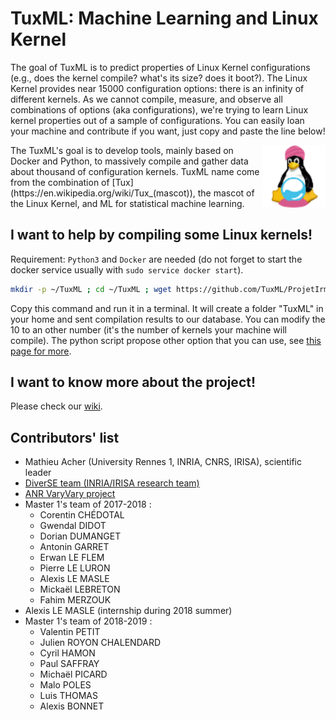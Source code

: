 ﻿# TuxML: Machine Learning and Linux Kernel


The goal of TuxML is to predict properties of Linux Kernel configurations (e.g., does the kernel compile? what's its size? does it boot?). 
The Linux Kernel provides near 15000 configuration options: there is an infinity of different kernels. 
As we cannot compile, measure, and observe all combinations of options (aka configurations), we're trying to learn Linux kernel properties out of a sample of configurations. 
You can easily loan your machine and contribute if you want, just copy and paste the line below!

<img align="right" width="100" height="100" src="miscellaneous/informations/tuxml_logo_small.png" alt="TuxML's Logo"/>
The TuxML's goal is to develop tools, mainly based on Docker and Python, to massively compile and gather data about thousand of configuration kernels.
TuxML name come from the combination of [Tux](https://en.wikipedia.org/wiki/Tux_(mascot)), the mascot of the Linux Kernel, and ML for statistical machine learning.

## I want to help by compiling some Linux kernels!

Requirement: `Python3` and `Docker` are needed (do not forget to start the docker service usually with `sudo service docker start`).

```bash
mkdir -p ~/TuxML ; cd ~/TuxML ; wget https://github.com/TuxML/ProjetIrma/releases/download/v1.1/kernel_generator.py ; python3 kernel_generator.py 10
```

Copy this command and run it in a terminal. It will create a folder "TuxML" in your home and sent compilation results to our database.
You can modify the 10 to an other number (it's the number of kernels your machine will compile).
The python script propose other option that you can use, see [this page for more](https://github.com/TuxML/ProjetIrma/wiki/User_documentation#python-script-entry-point--kernel_generatorpy).

## I want to know more about the project!

Please check our [wiki](https://github.com/TuxML/ProjetIrma/wiki).

## Contributors' list

* Mathieu Acher (University Rennes 1, INRIA, CNRS, IRISA), scientific leader
* [DiverSE team (INRIA/IRISA research team)](http://www.diverse-team.fr/)
* [ANR VaryVary project](https://varyvary.github.io/)
* Master 1's team of 2017-2018 :
  - Corentin CHÉDOTAL
  - Gwendal DIDOT
  - Dorian DUMANGET
  - Antonin GARRET
  - Erwan LE FLEM
  - Pierre LE LURON
  - Alexis LE MASLE
  - Mickaël LEBRETON
  - Fahim MERZOUK
* Alexis LE MASLE (internship during 2018 summer)
* Master 1's team of 2018-2019 :
  - Valentin PETIT
  - Julien ROYON CHALENDARD
  - Cyril HAMON
  - Paul SAFFRAY
  - Michaël PICARD
  - Malo POLES
  - Luis THOMAS
  - Alexis BONNET
